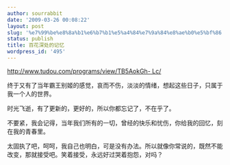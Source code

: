```yaml
---
author: sourrabbit
date: '2009-03-26 00:08:22'
layout: post
slug: '%e7%99%be%e8%8a%b1%e6%b7%b1%e5%a4%84%e7%9a%84%e8%ae%b0%e5%bf%86'
status: publish
title: 百花深处的记忆
wordpress_id: '495'
---
```


[http://www.tudou.com/programs/view/TB5AokGh-
Lc/](http://www.tudou.com/programs/view/TB5AokGh-Lc/)

终于又有了当年霸王别姬的感觉，哀而不伤，淡淡的情绪，想起这些日子，只属于我一个人的世界。

时光飞逝，有了更新的，更好的，所以你都忘记了，不在乎了。

不要紧，我会记得，当年我们所有的一切，曾经的快乐和忧伤，你给我的回忆，刻在我的青春里。

太固执了吧，呵呵，我自己也明白，可是没有办法。所以就像你常说的，既然不能改变，那就接受吧。笑着接受，永远好过哭着抱怨，对吗？

